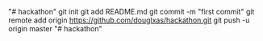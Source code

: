 "# hackathon"  git init git add README.md git commit -m "first commit" git remote add origin https://github.com/douglxas/hackathon.git git push -u origin master
"# hackathon" 
